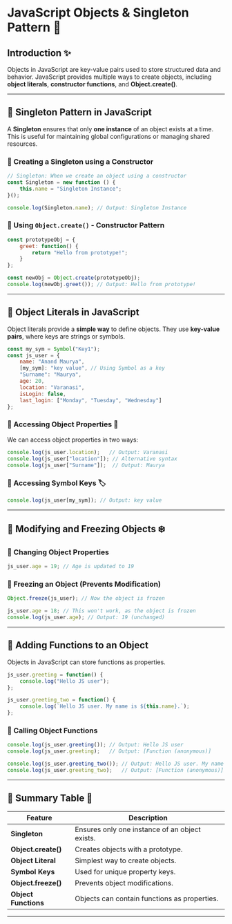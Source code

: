 

# JavaScript Objects & Singleton Pattern 🚀

## Introduction ✨
Objects in JavaScript are key-value pairs used to store structured data and behavior. JavaScript provides multiple ways to create objects, including **object literals**, **constructor functions**, and **Object.create()**.

---

## 📌 Singleton Pattern in JavaScript
A **Singleton** ensures that only **one instance** of an object exists at a time. This is useful for maintaining global configurations or managing shared resources.

### 🔹 Creating a Singleton using a Constructor
```js
// Singleton: When we create an object using a constructor
const Singleton = new function () {
    this.name = "Singleton Instance";
}();

console.log(Singleton.name); // Output: Singleton Instance
```

### 🔹 Using `Object.create()` - Constructor Pattern
```js
const prototypeObj = {
    greet: function() {
        return "Hello from prototype!";
    }
};

const newObj = Object.create(prototypeObj);
console.log(newObj.greet()); // Output: Hello from prototype!
```

---

## 📌 Object Literals in JavaScript
Object literals provide a **simple way** to define objects. They use **key-value pairs**, where keys are strings or symbols.

```js
const my_sym = Symbol("Key1");
const js_user = {
    name: "Anand Maurya",
    [my_sym]: "key value", // Using Symbol as a key
    "Surname": "Maurya",
    age: 20,
    location: "Varanasi",
    isLogin: false,
    last_login: ["Monday", "Tuesday", "Wednesday"]
};
```

### 🔹 Accessing Object Properties 🧐
We can access object properties in two ways:

```js
console.log(js_user.location);   // Output: Varanasi
console.log(js_user["location"]); // Alternative syntax
console.log(js_user["Surname"]);  // Output: Maurya
```

### 🔹 Accessing Symbol Keys 🏷️
```js
console.log(js_user[my_sym]); // Output: key value
```

---

## 📌 Modifying and Freezing Objects ❄️
### 🔹 Changing Object Properties
```js
js_user.age = 19; // Age is updated to 19
```

### 🔹 Freezing an Object (Prevents Modification)
```js
Object.freeze(js_user); // Now the object is frozen

js_user.age = 18; // This won't work, as the object is frozen
console.log(js_user.age); // Output: 19 (unchanged)
```

---

## 📌 Adding Functions to an Object
Objects in JavaScript can store functions as properties.

```js
js_user.greeting = function() {
    console.log("Hello JS user");
};

js_user.greeting_two = function() {
    console.log(`Hello JS user. My name is ${this.name}.`);
};
```

### 🔹 Calling Object Functions
```js
console.log(js_user.greeting()); // Output: Hello JS user
console.log(js_user.greeting);   // Output: [Function (anonymous)]

console.log(js_user.greeting_two()); // Output: Hello JS user. My name is Anand Maurya.
console.log(js_user.greeting_two);   // Output: [Function (anonymous)]
```

---

## 📌 Summary Table 📜
| Feature | Description |
|---------|-------------|
| **Singleton** | Ensures only one instance of an object exists. |
| **Object.create()** | Creates objects with a prototype. |
| **Object Literal** | Simplest way to create objects. |
| **Symbol Keys** | Used for unique property keys. |
| **Object.freeze()** | Prevents object modifications. |
| **Object Functions** | Objects can contain functions as properties. |

---

